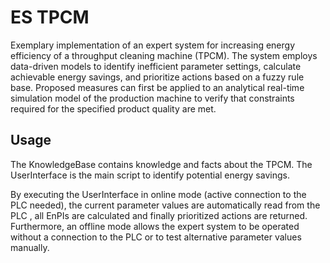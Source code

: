 # ES TPCM 

Exemplary implementation of an expert system for increasing energy efficiency of a throughput cleaning machine (TPCM). The system employs data-driven models to identify inefficient parameter settings, calculate achievable energy savings, and prioritize actions based on a fuzzy rule base. Proposed measures can first be applied to an analytical real-time simulation model of the production machine to verify that constraints required for the specified product quality are met. 

## Usage

The KnowledgeBase contains knowledge and facts about the TPCM. The UserInterface is the main script to identify potential energy savings. 

By executing the UserInterface in online mode (active connection to the PLC needed), the current parameter values are automatically read from the PLC , all EnPIs are calculated and finally prioritized actions are returned. Furthermore, an offline mode allows the expert system to be operated without a connection to the PLC or to test alternative parameter values manually.
